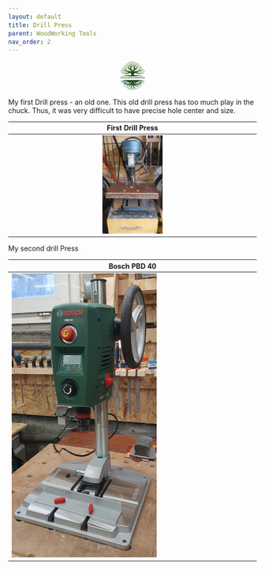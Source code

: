 ```yaml
---
layout: default
title: Drill Press
parent: WoodWorking Tools
nav_order: 2
---
```

<center>
<img src="../media/Lignarius.png" width="10%" height="10%" align="middle"/>
</center>

My first Drill press - an old one. This old drill press has too much play in the chuck. 
Thus, it was very difficult to have precise hole center and size. 


|                            First Drill Press                             |
|:------------------------------------------------------------------------:|
| <img alt="image" height="25%" src="/media/Drill_Press.jpg" width="25%"/> | 

 My second drill Press

| Bosch PBD 40                                                              |
|---------------------------------------------------------------------------|
| <img alt="image" height="60%" src="/media/Bosch_PBD_40.jpg" width="60%"/> |  <img alt="image" height="60%" src="/media/Bosch_PBD_40_1.jpg" width="60%"/> | 